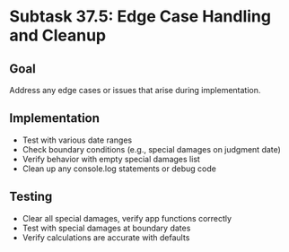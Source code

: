 # Subtask 37.5: Edge Case Handling and Cleanup

## Goal
Address any edge cases or issues that arise during implementation.

## Implementation
- Test with various date ranges
- Check boundary conditions (e.g., special damages on judgment date)
- Verify behavior with empty special damages list
- Clean up any console.log statements or debug code

## Testing
- Clear all special damages, verify app functions correctly
- Test with special damages at boundary dates
- Verify calculations are accurate with defaults
